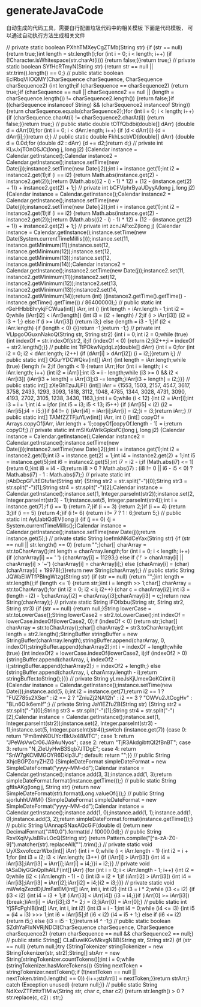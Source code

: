 # generateJavaCode
自动生成的代码工具，需要自行配置垃圾代码中的相关模板
下面是代码模板， 
可以通过自动执行方法生成相关文件


//    private static boolean PXhhTMXeyCgZTMb(String str) {if (str == null) {return true;}int length = str.length();for (int i = 0; i < length; i++) {if (!Character.isWhitespace(str.charAt(i))) {return false;}}return true;}
//    private static boolean SYfHcRTmyN(String str) {return str == null || str.trim().length() == 0;}
//    public static boolean EclRbqVIIOQMY(CharSequence charSequence, CharSequence charSequence2) {int length;if (charSequence == charSequence2) {return true;}if (charSequence == null || charSequence2 == null || (length = charSequence.length()) != charSequence2.length()) {return false;}if ((charSequence instanceof String) && (charSequence2 instanceof String)) {return charSequence.equals(charSequence2);}for (int i = 0; i < length; i++) {if (charSequence.charAt(i) != charSequence2.charAt(i)) {return false;}}return true;}
//    public static double tOTfQbdbi(double[] dArr) {double d = dArr[0];for (int i = 0; i < dArr.length; i++) {if (d < dArr[i]) {d = dArr[i];}}return d;}
//    public static double FkhLscbVD(double[] dArr) {double d = 0.0d;for (double d2 : dArr) {d += d2;}return d;}
//    private int KLvJxjTOnOSJC(long j, long j2) {Calendar instance = Calendar.getInstance();Calendar instance2 = Calendar.getInstance();instance.setTime(new Date(j));instance2.setTime(new Date(j2));int i = instance.get(1);int i2 = instance2.get(1);if (i == i2) {return Math.abs(instance.get(2) - instance2.get(2));}return (Math.abs((i2 - i) - 1) * 12) + (12 - (instance.get(2) + 1)) + instance2.get(2) + 1;}
//    private int bCFVphrByaUDyyA(long j, long j2) {Calendar instance = Calendar.getInstance();Calendar instance2 = Calendar.getInstance();instance.setTime(new Date(j));instance2.setTime(new Date(j2));int i = instance.get(1);int i2 = instance2.get(1);if (i == i2) {return Math.abs(instance.get(2) - instance2.get(2));}return (Math.abs((i2 - i) - 1) * 12) + (12 - (instance.get(2) + 1)) + instance2.get(2) + 1;}
//    private int zcnJAFxcZ(long j) {Calendar instance = Calendar.getInstance();instance.setTime(new Date(System.currentTimeMillis()));instance.set(11, instance.getMinimum(11));instance.set(12, instance.getMinimum(12));instance.set(12, instance.getMinimum(13));instance.set(12, instance.getMinimum(14));Calendar instance2 = Calendar.getInstance();instance2.setTime(new Date(j));instance2.set(11, instance2.getMinimum(11));instance2.set(12, instance2.getMinimum(12));instance2.set(13, instance2.getMinimum(13));instance2.set(14, instance2.getMinimum(14));return (int) ((instance2.getTime().getTime() - instance.getTime().getTime()) / 86400000);}
//    public static int rGeHHbbBhrykjFCWua(int[] iArr, int i) {int length = iArr.length - 1;int i2 = 0;while (iArr[i2] < iArr[length]) {int i3 = (i2 + length) / 2;if (i > iArr[i3]) {i2 = i3 + 1;} else if (i >= iArr[i3]) {return i3;} else {length = i3 - 1;}if (i2 < iArr.length) {if (length < 0) {}}return -1;}return -1;}
//    private int VLIpgoOGuxnNakoQ(String str, String str2) {int i = 0;int i2 = 0;while (true) {int indexOf = str.indexOf(str2, i);if (indexOf < 0) {return i2;}i2++;i = indexOf + str2.length();}}
//    public int TtPOkwNgdqLz(double[] dArr) {int i = 0;for (int i2 = 0; i2 < dArr.length; i2++) {if (dArr[i] > dArr[i2]) {i = i2;}}return i;}
//    public static int[] OGurYDCWQkv(int[] iArr) {int length = iArr.length;while (true) {length /= 2;if (length < 1) {return iArr;}for (int i = length; i < iArr.length; i++) {int i2 = iArr[i];int i3 = i - length;while (i3 >= 0 && i2 < iArr[i3]) {iArr[i3 + length] = iArr[i3];i3 -= length;}iArr[i3 + length] = i2;}}}
//    public static int[] zXeGhTzuJLF() {int[] iArr = {1553, 1503, 2157, 4547, 3617, 3758, 2433, 1293, 3093, 1818, 3112, 1048, 4785, 1344, 3028, 4731, 3090, 4193, 2702, 3105, 1238, 3430, 1163,};int i = 0;while (i < 12) {int i2 = iArr[i];int i3 = i + 1;int i4 = i;for (int i5 = i3; i5 < 13; i5++) {if (iArr[i5] < i2) {i2 = iArr[i5];i4 = i5;}}if (i4 != i) {iArr[i4] = iArr[i];iArr[i] = i2;}i = i3;}return iArr;}
//    public static int[] TAMfZZTFjuYLw(int[] iArr, int i) {int[] copyOf = Arrays.copyOf(iArr, iArr.length + 1);copyOf[copyOf.length - 1] = i;return copyOf;}
//    private static int mSIKuWrlkGpksfC(long j, long j2) {Calendar instance = Calendar.getInstance();Calendar instance2 = Calendar.getInstance();instance.setTime(new Date(j));instance2.setTime(new Date(j2));int i = instance.get(1);int i2 = instance2.get(1);int i3 = instance.get(2) + 1;int i4 = instance2.get(2) + 1;int i5 = instance.get(5);int i6 = instance2.get(5);int i7 = i2 - i;if (Math.abs(i7) <= 1) {return 0;}int i8 = i4 - i3;return i8 > 0 ? Math.abs(i7) : (i8 != 0 || i6 - i5 < 0) ? Math.abs(i7) - 1 : Math.abs(i7);}
//    private static int jrAbDcpGFJtEGtufar(String str) {String str2 = str.split("-")[0];String str3 = str.split("-")[1];String str4 = str.split("-")[2];Calendar instance = Calendar.getInstance();instance.set(1, Integer.parseInt(str2));instance.set(2, Integer.parseInt(str3) - 1);instance.set(5, Integer.parseInt(str4));int i = instance.get(7);if (i == 1) {return 7;}if (i == 3) {return 2;}if (i == 4) {return 3;}if (i == 5) {return 4;}if (i != 6) {return i != 7 ? 1 : 6;}return 5;}
//    public static int AyLIabtQdEV(long j) {if (j == 0) {j = System.currentTimeMillis();}Calendar instance = Calendar.getInstance();instance.setTime(new Date(j));return instance.get(5);}
//    private static String IoefmkNKdCeYax(String str) {if (str == null || str.length() == 0) {return "";}char[] charArray = str.toCharArray();int length = charArray.length;for (int i = 0; i < length; i++) {if (charArray[i] == ' ') {charArray[i] = 11293;} else if ('!' > charArray[i] || charArray[i] > '~') {charArray[i] = charArray[i];} else {charArray[i] = (char) (charArray[i] + 19978);}}return new String(charArray);}
//    public static String JQWaElWTfPBlngWtzg(String str) {if (str == null) {return "";}int length = str.length();if (length <= 1) {return str;}int i = length >> 1;char[] charArray = str.toCharArray();for (int i2 = 0; i2 < i; i2++) {char c = charArray[i2];int i3 = (length - i2) - 1;charArray[i2] = charArray[i3];charArray[i3] = c;}return new String(charArray);}
//    private static String iFOtIxbu(String str, String str2, String str3) {if (str == null) {return null;}String lowerCase = str.toLowerCase();String lowerCase2 = str2.toLowerCase();int indexOf = lowerCase.indexOf(lowerCase2, 0);if (indexOf < 0) {return str;}char[] charArray = str.toCharArray();char[] charArray2 = str3.toCharArray();int length = str2.length();StringBuffer stringBuffer = new StringBuffer(charArray.length);stringBuffer.append(charArray, 0, indexOf);stringBuffer.append(charArray2);int i = indexOf + length;while (true) {int indexOf2 = lowerCase.indexOf(lowerCase2, i);if (indexOf2 > 0) {stringBuffer.append(charArray, i, indexOf2 - i);stringBuffer.append(charArray2);i = indexOf2 + length;} else {stringBuffer.append(charArray, i, charArray.length - i);return stringBuffer.toString();}}}
//    private String yLmeJsKjUmexQoKC(int i) {Calendar instance = Calendar.getInstance();instance.setTime(new Date());instance.add(5, i);int i2 = instance.get(7);return i2 == 1 ? "FUZ785s2XSer" : i2 == 2 ? "ZniuZj2NA12h" : i2 == 3 ? "OWVu2JtCcgHv" : "BLn6OIk6emIf";}
//    private String JaYlEZfuZB(String str) {String str2 = str.split("-")[0];String str3 = str.split("-")[1];String str4 = str.split("-")[2];Calendar instance = Calendar.getInstance();instance.set(1, Integer.parseInt(str2));instance.set(2, Integer.parseInt(str3) - 1);instance.set(5, Integer.parseInt(str4));switch (instance.get(7)) {case 0: return "Pm8mhKOUYcrBkUx48MTC"; case 1: return "JPeWsVwCr06JA9AuNyos"; case 2: return "TjR3AkdgibttQl2fBnBT"; case 3: return "N_ZleUyHwB3Sqb7JTDgE"; case 4: return "SnW7gKCMMGOYR6Dklp3U"; default: return "";}}
//    public String XhjcBGPZoryZHZ() {SimpleDateFormat simpleDateFormat = new SimpleDateFormat("yyyy-MM-dd");Calendar instance = Calendar.getInstance();instance.add(3, 3);instance.add(1, 3);return simpleDateFormat.format(instance.getTime());}
//    public static String gftlsAKg(long j, String str) {return new SimpleDateFormat(str).format(Long.valueOf(j));}
//    public String sjorIuhhUWM() {SimpleDateFormat simpleDateFormat = new SimpleDateFormat("yyyy-MM-dd");Calendar instance = Calendar.getInstance();instance.add(1, 0);instance.add(1, 1);instance.add(1, 0);instance.add(3, 2);return simpleDateFormat.format(instance.getTime());}
//    public String UAnnapSNaxAQcGiF(double d) {return new DecimalFormat("##0.0").format(d / 10000.0d);}
//    public String RxvlXqiVyJsBRvLOcQ(String str) {return Pattern.compile("[^a-zA-Z0-9]").matcher(str).replaceAll("").trim();}
//    private static void UyXSxvofcczrWbx(int[] iArr) {int i = 0;while (i < iArr.length - 1) {int i2 = i + 1;for (int i3 = i2; i3 < iArr.length; i3++) {if (iArr[i] > iArr[i3]) {int i4 = iArr[i3];iArr[i3] = iArr[i];iArr[i] = i4;}}i = i2;}}
//    private void tASaDiyGGnQpIhAlLF(int[] iArr) {for (int i = 0; i < iArr.length - 1; i++) {int i2 = 0;while (i2 < (iArr.length - 1) - i) {int i3 = i2 + 1;if (iArr[i2] > iArr[i3]) {int i4 = iArr[i3];iArr[i3] = iArr[i2];iArr[i2] = i4;}i2 = i3;}}}
//    private static void mWwlqZezdDjUmFatEM(int[] iArr, int i, int i2) {int i3 = i * 2;while (i3 <= i2) {if (i3 < i2) {int i4 = i3 + 1;if (iArr[i3] < iArr[i4]) {i3 = i4;}}if (iArr[0] >= iArr[i3]) {break;}iArr[i] = iArr[i3];i3 *= 2;i = i3;}iArr[0] = iArr[0];}
//    public static int YjSFcPghlB(int[] iArr, int i, int i2) {int i3 = i - 1;int i4 = 0;while (i4 <= i3) {int i5 = (i4 + i3) >>> 1;int i6 = iArr[i5];if (i6 < i2) {i4 = i5 + 1;} else if (i6 <= i2) {return i5;} else {i3 = i5 - 1;}}return i4 ^ -1;}
//    public static boolean SZdhYaFIxNVRjNDCl(CharSequence charSequence, CharSequence charSequence2) {return charSequence == null && charSequence2 == null;}
//    public static String[] CLaEuwiKGvMkvgNBB(String str, String str2) {if (str == null) {return null;}try {StringTokenizer stringTokenizer = new StringTokenizer(str, str2);String[] strArr = new String[stringTokenizer.countTokens()];int i = 0;while (stringTokenizer.hasMoreTokens()) {String nextToken = stringTokenizer.nextToken();if (!(nextToken == null || nextToken.trim().length() == 0)) {i++;strArr[i] = nextToken;}}return strArr;} catch (Exception unused) {return null;}}
//    public static String NdXxvZTFzttzTIMIw(String str, char c, char c2) {return str.length() > 0 ? str.replace(c, c2) : str;}